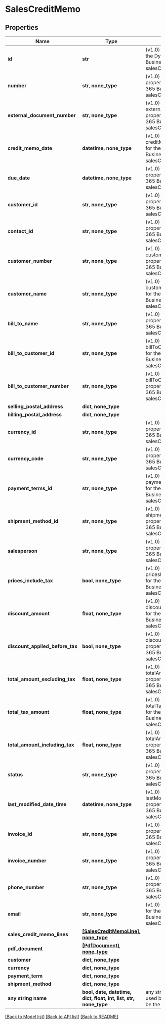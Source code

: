 # SalesCreditMemo


## Properties
Name | Type | Description | Notes
------------ | ------------- | ------------- | -------------
**id** | **str** | (v1.0) The id property for the Dynamics 365 Business Central salesCreditMemo entity | [optional] 
**number** | **str, none_type** | (v1.0) The number property for the Dynamics 365 Business Central salesCreditMemo entity | [optional] 
**external_document_number** | **str, none_type** | (v1.0) The externalDocumentNumber property for the Dynamics 365 Business Central salesCreditMemo entity | [optional] 
**credit_memo_date** | **datetime, none_type** | (v1.0) The creditMemoDate property for the Dynamics 365 Business Central salesCreditMemo entity | [optional] 
**due_date** | **datetime, none_type** | (v1.0) The dueDate property for the Dynamics 365 Business Central salesCreditMemo entity | [optional] 
**customer_id** | **str, none_type** | (v1.0) The customerId property for the Dynamics 365 Business Central salesCreditMemo entity | [optional] 
**contact_id** | **str, none_type** | (v1.0) The contactId property for the Dynamics 365 Business Central salesCreditMemo entity | [optional] 
**customer_number** | **str, none_type** | (v1.0) The customerNumber property for the Dynamics 365 Business Central salesCreditMemo entity | [optional] 
**customer_name** | **str, none_type** | (v1.0) The customerName property for the Dynamics 365 Business Central salesCreditMemo entity | [optional] 
**bill_to_name** | **str, none_type** | (v1.0) The billToName property for the Dynamics 365 Business Central salesCreditMemo entity | [optional] 
**bill_to_customer_id** | **str, none_type** | (v1.0) The billToCustomerId property for the Dynamics 365 Business Central salesCreditMemo entity | [optional] 
**bill_to_customer_number** | **str, none_type** | (v1.0) The billToCustomerNumber property for the Dynamics 365 Business Central salesCreditMemo entity | [optional] 
**selling_postal_address** | **dict, none_type** |  | [optional] 
**billing_postal_address** | **dict, none_type** |  | [optional] 
**currency_id** | **str, none_type** | (v1.0) The currencyId property for the Dynamics 365 Business Central salesCreditMemo entity | [optional] 
**currency_code** | **str, none_type** | (v1.0) The currencyCode property for the Dynamics 365 Business Central salesCreditMemo entity | [optional] 
**payment_terms_id** | **str, none_type** | (v1.0) The paymentTermsId property for the Dynamics 365 Business Central salesCreditMemo entity | [optional] 
**shipment_method_id** | **str, none_type** | (v1.0) The shipmentMethodId property for the Dynamics 365 Business Central salesCreditMemo entity | [optional] 
**salesperson** | **str, none_type** | (v1.0) The salesperson property for the Dynamics 365 Business Central salesCreditMemo entity | [optional] 
**prices_include_tax** | **bool, none_type** | (v1.0) The pricesIncludeTax property for the Dynamics 365 Business Central salesCreditMemo entity | [optional] 
**discount_amount** | **float, none_type** | (v1.0) The discountAmount property for the Dynamics 365 Business Central salesCreditMemo entity | [optional] 
**discount_applied_before_tax** | **bool, none_type** | (v1.0) The discountAppliedBeforeTax property for the Dynamics 365 Business Central salesCreditMemo entity | [optional] 
**total_amount_excluding_tax** | **float, none_type** | (v1.0) The totalAmountExcludingTax property for the Dynamics 365 Business Central salesCreditMemo entity | [optional] 
**total_tax_amount** | **float, none_type** | (v1.0) The totalTaxAmount property for the Dynamics 365 Business Central salesCreditMemo entity | [optional] 
**total_amount_including_tax** | **float, none_type** | (v1.0) The totalAmountIncludingTax property for the Dynamics 365 Business Central salesCreditMemo entity | [optional] 
**status** | **str, none_type** | (v1.0) The status property for the Dynamics 365 Business Central salesCreditMemo entity | [optional] 
**last_modified_date_time** | **datetime, none_type** | (v1.0) The lastModifiedDateTime property for the Dynamics 365 Business Central salesCreditMemo entity | [optional] 
**invoice_id** | **str, none_type** | (v1.0) The invoiceId property for the Dynamics 365 Business Central salesCreditMemo entity | [optional] 
**invoice_number** | **str, none_type** | (v1.0) The invoiceNumber property for the Dynamics 365 Business Central salesCreditMemo entity | [optional] 
**phone_number** | **str, none_type** | (v1.0) The phoneNumber property for the Dynamics 365 Business Central salesCreditMemo entity | [optional] 
**email** | **str, none_type** | (v1.0) The email property for the Dynamics 365 Business Central salesCreditMemo entity | [optional] 
**sales_credit_memo_lines** | [**[SalesCreditMemoLine], none_type**](SalesCreditMemoLine.md) |  | [optional] 
**pdf_document** | [**[PdfDocument], none_type**](PdfDocument.md) |  | [optional] 
**customer** | **dict, none_type** |  | [optional] 
**currency** | **dict, none_type** |  | [optional] 
**payment_term** | **dict, none_type** |  | [optional] 
**shipment_method** | **dict, none_type** |  | [optional] 
**any string name** | **bool, date, datetime, dict, float, int, list, str, none_type** | any string name can be used but the value must be the correct type | [optional]

[[Back to Model list]](../README.md#documentation-for-models) [[Back to API list]](../README.md#documentation-for-api-endpoints) [[Back to README]](../README.md)


